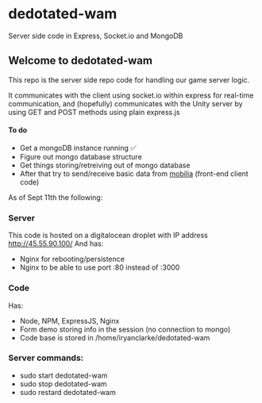 # dedotated-wam

Server side code in Express, Socket.io and MongoDB

## Welcome to dedotated-wam
This repo is the server side repo code for handling our game server logic. 

It communicates with the client using socket.io within express for real-time communication, and (hopefully) communicates with the Unity server by using GET and POST methods using plain express.js

#### To do
- Get a mongoDB instance running :white_check_mark:
- Figure out mongo database structure
- Get things storing/retreiving out of mongo database
- After that try to send/receive basic data from [mobilia](https://github.com/polygon-studios/mobilia)  (front-end client code)

As of Sept 11th the following:
### Server
This code is hosted on a digitalocean droplet with IP address http://45.55.90.100/
And has:
- Nginx for rebooting/persistence
- Nginx to be able to use port :80 instead of :3000


### Code
Has:
- Node, NPM, ExpressJS, Nginx
- Form demo storing info in the session (no connection to mongo)
- Code base is stored in /home/iryanclarke/dedotated-wam


### Server commands:
- sudo start dedotated-wam
- sudo stop dedotated-wam
- sudo restard dedotated-wam


